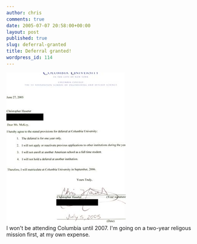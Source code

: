```yaml
---
author: chris
comments: true
date: 2005-07-07 20:58:00+00:00
layout: post
published: true
slug: deferral-granted
title: Deferral granted!
wordpress_id: 114
---
```


[![](/static/img/deferral_acceptance_letter.jpg)](/static/img/deferral_acceptance_letter.jpg)  
I won't be attending Columbia until 2007.  I'm going on a two-year religous mission first, at my own expense.

